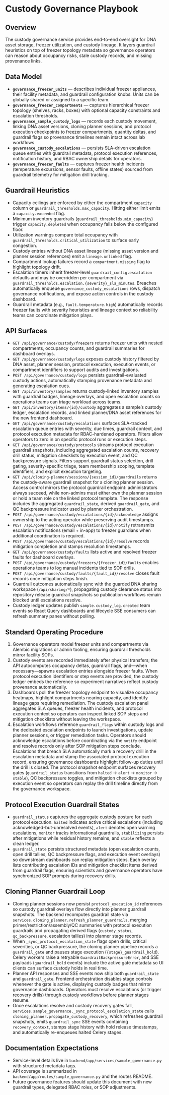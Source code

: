 # Custody Governance Playbook

## Overview
The custody governance service provides end-to-end oversight for DNA asset storage, freezer utilization, and custody lineage. It layers guardrail heuristics on top of freezer topology metadata so governance operators can reason about occupancy risks, stale custody records, and missing provenance links.

## Data Model
- **`governance_freezer_units`** — describes individual freezer appliances, their facility metadata, and guardrail configuration knobs. Units can be globally shared or assigned to a specific team.
- **`governance_freezer_compartments`** — captures hierarchical freezer topology (shelves, racks, boxes) with optional capacity constraints and escalation thresholds.
- **`governance_sample_custody_logs`** — records each custody movement, linking DNA asset versions, cloning planner sessions, and protocol execution checkpoints to freezer compartments, quantity deltas, and guardrail flags so provenance timelines remain intact across lab workflows.
- **`governance_custody_escalations`** — persists SLA-driven escalation queue entries with guardrail metadata, protocol execution references, notification history, and RBAC ownership details for operators.
- **`governance_freezer_faults`** — captures freezer health incidents (temperature excursions, sensor faults, offline states) sourced from guardrail telemetry for mitigation drill tracking.

## Guardrail Heuristics
- Capacity ceilings are enforced by either the compartment `capacity` column or `guardrail_thresholds.max_capacity`. Hitting either limit emits a `capacity.exceeded` flag.
- Minimum inventory guardrails (`guardrail_thresholds.min_capacity`) trigger `capacity.depleted` when occupancy falls below the configured floor.
- Utilization warnings compare total occupancy with `guardrail_thresholds.critical_utilization` to surface early congestion.
- Custody entries without DNA asset lineage (missing asset version and planner session references) emit a `lineage.unlinked` flag.
- Compartment lookup failures record a `compartment.missing` flag to highlight topology drift.
- Escalation timers inherit freezer-level `guardrail_config.escalation` defaults and may be overridden per compartment via `guardrail_thresholds.escalation.{severity}_sla_minutes`. Breaches automatically enqueue `governance_custody_escalations` rows, dispatch governance notifications, and expose action controls in the custody dashboard.
- Guardrail metadata (e.g., `fault.temperature.high`) automatically records freezer faults with severity heuristics and lineage context so reliability teams can coordinate mitigation plays.

## API Surfaces
- `GET /api/governance/custody/freezers` returns freezer units with nested compartments, occupancy counts, and guardrail summaries for dashboard overlays.
- `GET /api/governance/custody/logs` exposes custody history filtered by DNA asset, planner session, protocol execution, execution events, or compartment identifiers to support audits and investigations.
- `POST /api/governance/custody/logs` persists guardrail-evaluated custody actions, automatically stamping provenance metadata and generating escalation cues.
- `GET /api/inventory/samples` returns custody-linked inventory samples with guardrail badges, lineage overlays, and open escalation counts so operations teams can triage workload across teams.
- `GET /api/inventory/items/{id}/custody` aggregates a sample’s custody ledger, escalation records, and linked planner/DNA asset references for the new frontend dashboard.
- `GET /api/governance/custody/escalations` surfaces SLA-tracked escalation queue entries with severity, due times, guardrail context, and protocol execution metadata for RBAC-hardened operators. Filters allow operators to zero in on specific protocol runs or execution steps.
- `GET /api/governance/custody/protocols` streams protocol execution guardrail snapshots, including aggregated escalation counts, recovery drill status, mitigation checklists by execution event, and QC backpressure signals. Filters support guardrail status selection, drill gating, severity-specific triage, team membership scoping, template identifiers, and explicit execution targeting.
- `GET /api/cloning-planner/sessions/{session_id}/guardrails` returns the custody-aware guardrail snapshot for a cloning planner session. Access control mirrors the protocol guardrail endpoint: administrators always succeed, while non-admins must either own the planner session or hold a team role on the linked protocol template. The response includes the aggregated `guardrail_state`, derived `guardrail_gate`, and QC backpressure indicator used by planner orchestration.
- `POST /api/governance/custody/escalations/{id}/acknowledge` assigns ownership to the acting operator while preserving audit timestamps.
- `POST /api/governance/custody/escalations/{id}/notify` retransmits escalation notifications (email + in-app) to freezer guardians when additional coordination is required.
- `POST /api/governance/custody/escalations/{id}/resolve` records mitigation completion and stamps resolution timestamps.
- `GET /api/governance/custody/faults` lists active and resolved freezer faults for dashboard overlays.
- `POST /api/governance/custody/freezers/{freezer_id}/faults` enables operations teams to log manual incidents tied to SOP drills.
- `POST /api/governance/custody/faults/{fault_id}/resolve` closes fault records once mitigation steps finish.
- Guardrail outcomes automatically sync with the guarded DNA sharing workspace (`/api/sharing/*`), propagating custody clearance status into repository release guardrail snapshots so publication workflows remain blocked until escalations resolve.
- Custody ledger updates publish `sample.custody_log.created` team events so React Query dashboards and lifecycle SSE consumers can refresh summary panes without polling.

## Standard Operating Procedure
1. Governance operators model freezer units and compartments via Alembic migrations or admin tooling, ensuring guardrail thresholds mirror facility SOPs.
2. Custody events are recorded immediately after physical transfers; the API autocomputes occupancy deltas, guardrail flags, and—when necessary—spawns escalation entries alongside freezer faults. When protocol execution identifiers or step events are provided, the custody ledger embeds the reference so experiment narratives reflect custody provenance automatically.
3. Dashboards poll the freezer topology endpoint to visualize occupancy heatmaps, highlight compartments nearing capacity, and identify lineage gaps requiring remediation. The custody escalation panel aggregates SLA queues, freezer health incidents, and protocol execution context so operators can inspect linked SOP steps and mitigation checklists without leaving the workspace.
4. Escalation workflows reference `guardrail_flags` within custody logs and the dedicated escalation endpoints to launch investigations, update planner sessions, or trigger remediation tasks. Operators should acknowledge escalations before coordinating via the `notify` endpoint and resolve records only after SOP mitigation steps conclude. Escalations that breach SLA automatically mark a recovery drill in the escalation metadata and stamp the associated protocol execution record, ensuring governance dashboards highlight follow-up duties until the drill is closed. The protocol snapshot endpoint surfaces recovery gates (`guardrail_status` transitions from `halted` → `alert` → `monitor` → `stable`), QC backpressure toggles, and mitigation checklists grouped by execution event so operators can replay the drill timeline directly from the governance workspace.

## Protocol Execution Guardrail States
- `guardrail_status` captures the aggregate custody posture for each protocol execution. `halted` indicates active critical escalations (including acknowledged-but-unresolved events), `alert` denotes open warning escalations, `monitor` tracks informational guardrails, `stabilizing` persists after mitigations while residual history remains, and `stable` reflects a clean ledger.
- `guardrail_state` persists structured metadata (open escalation counts, open drill tallies, QC backpressure flags, and execution event overlays) so downstream dashboards can replay mitigation steps. Each overlay lists contributing escalation IDs and mitigation checklist items derived from guardrail flags, ensuring scientists and governance operators have synchronized SOP prompts during recovery drills.

## Cloning Planner Guardrail Loop
- Cloning planner sessions now persist `protocol_execution_id` references so custody guardrail overlays flow directly into planner guardrail snapshots. The backend recomputes guardrail state via `services.cloning_planner.refresh_planner_guardrails`, merging primer/restriction/assembly/QC summaries with protocol execution guardrails and propagating derived flags (`custody_status`, `qc_backpressure`, escalation tallies) into planner stage records.
- When `_sync_protocol_escalation_state` flags open drills, critical severities, or QC backpressure, the cloning planner pipeline records a `guardrail_gate` and pauses stage execution (`{stage}_guardrail_hold`). Celery workers raise a retryable `GuardrailBackpressureError`, and SSE payloads (`guardrail_hold` events) include the active gate metadata so UI clients can surface custody holds in real time.
- Planner API responses and SSE events now ship both `guardrail_state` and `guardrail_gate`. Frontend orchestration disables stage controls whenever the gate is active, displaying custody badges that mirror governance dashboards. Operators must resolve escalations (or trigger recovery drills) through custody workflows before planner stages resume.
- Once escalations resolve and custody recovery gates fall, `services.sample_governance._sync_protocol_escalation_state` calls `cloning_planner.propagate_custody_recovery`, which refreshes guardrail snapshots, emits `guardrail_sync` SSE events containing `recovery_context`, stamps stage history with hold release timestamps, and automatically re-enqueues halted Celery stages.

## Documentation Expectations
- Service-level details live in `backend/app/services/sample_governance.py` with structured metadata tags.
- API coverage is summarized in `backend/app/routes/sample_governance.py` and the routes README.
- Future governance features should update this document with new guardrail types, delegated RBAC roles, or SOP adjustments.
